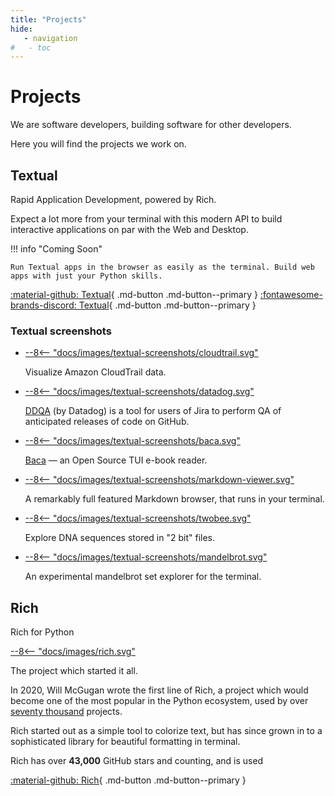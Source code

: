```yaml
---
title: "Projects"
hide:
   - navigation
#   - toc
---
```



# Projects

We are software developers, building software for other developers.

Here you will find the projects we work on.



## Textual


Rapid Application Development, powered by Rich.    

Expect a lot more from your terminal with this modern API to build interactive applications on par with the Web and Desktop.

!!! info "Coming Soon"

    Run Textual apps in the browser as easily as the terminal. Build web apps with just your Python skills.


[:material-github: Textual](https://github.com/textualize/textual#readme){ .md-button .md-button--primary } [:fontawesome-brands-discord: Textual](https://discord.gg/Enf6Z3qhVr){ .md-button .md-button--primary }

### Textual screenshots

<div class="grid cards">
    <ul>
        <li>
            <a href="/images/textual-screenshots/cloudtrail.svg" target="blank">
            --8<-- "docs/images/textual-screenshots/cloudtrail.svg"
            </a>
            <p>
                Visualize Amazon CloudTrail data.
            </p>
        </li>
        <li>
            <a href="/images/textual-screenshots/datadog.svg" target="blank">
            --8<-- "docs/images/textual-screenshots/datadog.svg"
            </a>
            <p>
                <a href="https://github.com/DataDog/ddqa">DDQA</a> (by Datadog) is a tool for users of Jira to perform QA of anticipated releases of code on GitHub.
            </p>
        </li>
        <li>
            <a href="/images/textual-screenshots/baca.svg" target="blank">
            --8<-- "docs/images/textual-screenshots/baca.svg"
            </a>
            <p>
                <a href="https://github.com/wustho/baca">Baca</a> &mdash; an Open Source TUI e-book reader.
            </p>
        </li>
        <li>
            <a href="/images/textual-screenshots/markdown-viewer.svg" target="blank">
            --8<-- "docs/images/textual-screenshots/markdown-viewer.svg"
            </a>
            <p>
                A remarkably full featured Markdown browser, that runs in your terminal.
            </p>
        </li>
        <li>
            <a href="/images/textual-screenshots/twobee.svg" target="blank">
            --8<-- "docs/images/textual-screenshots/twobee.svg"
            </a>
            <p>
                Explore DNA sequences stored in "2 bit" files.
            </p>
        </li>
        <li>
            <a href="/images/textual-screenshots/mandelbrot.svg" target="blank">
            --8<-- "docs/images/textual-screenshots/mandelbrot.svg"
            </a>
            <p>
                An experimental mandelbrot set explorer for the terminal.
            </p>
        </li>
    </ul>
</div>



## Rich


<div class="admonition tip inline end">
<p class="admonition-title">Rich for Python</p>
<p></p><div>
    </div><a href="/images/rich.svg" target="blank">
     --8<-- "docs/images/rich.svg"
</a></div>


The project which started it all.



In 2020, Will McGugan wrote the first line of Rich, a project which would become one of the most popular in the Python ecosystem, used by over [seventy thousand](https://github.com/Textualize/rich/network/dependents) projects.

Rich started out as a simple tool to colorize text, but has since grown in to a sophisticated library for beautiful formatting in terminal.

Rich has over **43,000** GitHub stars and counting, and is used 

[:material-github: Rich](https://github.com/textualize/rich){ .md-button .md-button--primary }

